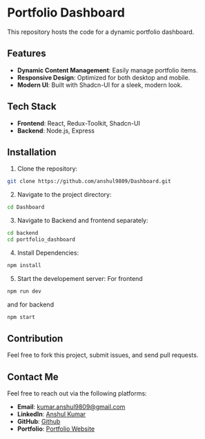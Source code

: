 # Portfolio Dashboard

This repository hosts the code for a dynamic portfolio dashboard.

## Features

- **Dynamic Content Management**: Easily manage portfolio items.
- **Responsive Design**: Optimized for both desktop and mobile.
- **Modern UI**: Built with Shadcn-UI for a sleek, modern look.

## Tech Stack

- **Frontend**: React, Redux-Toolkit, Shadcn-UI
- **Backend**: Node.js, Express

## Installation

1. Clone the repository:
```bash
git clone https://github.com/anshul9809/Dashboard.git
```

2. Navigate to the project directory:
```bash
cd Dashboard
```

3. Navigate to Backend and frontend separately:
```bash 
cd backend
cd portfolio_dashboard
```
4. Install Dependencies:
```bash
npm install 
```

5. Start the developement server:
For frontend

```bash
npm run dev
```
and for backend
```bash
npm start
```

## Contribution
Feel free to fork this project, submit issues, and send pull requests.

## Contact Me

Feel free to reach out via the following platforms:

- **Email**: [kumar.anshul9809@gmail.com](mailto:kumar.anshul9809@gmail.com)
- **LinkedIn**: [Anshul Kumar](https://www.linkedin.com/in/anshul-kumar-949063196)
- **GitHub**: [Github](https://github.com/anshul9809)
- **Portfolio**: [Portfolio Website](https://anshul-kumar-portfolio.netlify.app/)

